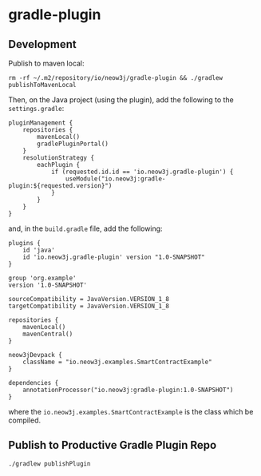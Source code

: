 # gradle-plugin

## Development

Publish to maven local:

```
rm -rf ~/.m2/repository/io/neow3j/gradle-plugin && ./gradlew publishToMavenLocal
```

Then, on the Java project (using the plugin), add the following to the `settings.gradle`:

```
pluginManagement {
    repositories {
        mavenLocal()
        gradlePluginPortal()
    }
    resolutionStrategy {
        eachPlugin {
            if (requested.id.id == 'io.neow3j.gradle-plugin') {
                useModule("io.neow3j:gradle-plugin:${requested.version}")
            }
        }
    }
}
```

and, in the `build.gradle` file, add the following:

```
plugins {
    id 'java'
    id 'io.neow3j.gradle-plugin' version "1.0-SNAPSHOT"
}

group 'org.example'
version '1.0-SNAPSHOT'

sourceCompatibility = JavaVersion.VERSION_1_8
targetCompatibility = JavaVersion.VERSION_1_8

repositories {
    mavenLocal()
    mavenCentral()
}

neow3jDevpack {
    className = "io.neow3j.examples.SmartContractExample"
}

dependencies {
    annotationProcessor("io.neow3j:gradle-plugin:1.0-SNAPSHOT")
}
```

where the `io.neow3j.examples.SmartContractExample` is the class which be compiled.

## Publish to Productive Gradle Plugin Repo

```
./gradlew publishPlugin
```